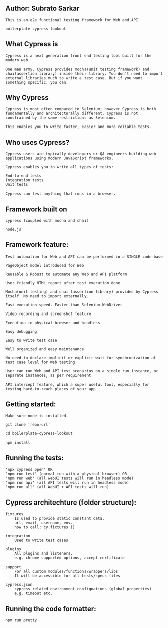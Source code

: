 Author: Subrato Sarkar
------------------------------
```
This is an e2e functional testing framework for Web and API

boilerplate-cypress-lookout

````

What Cypress is
---------------------------------
```
Cypress is a next generation front end testing tool built for the modern web.

One man army. Cypress provides mocha(unit testing framework) and chai(assertion library) inside their library. You don't need to import external libraries much to write a test case. But if you want something specific, you can.

```

Why Cypress
--------------------------------
```
Cypress is most often compared to Selenium; however Cypress is both fundamentally and architecturally different. Cypress is not constrained by the same restrictions as Selenium.

This enables you to write faster, easier and more reliable tests.

```

Who uses Cypress?
---------------------------------
```
Cypress users are typically developers or QA engineers building web applications using modern JavaScript frameworks.

Cypress enables you to write all types of tests:

End-to-end tests
Integration tests
Unit tests

Cypress can test anything that runs in a browser.

```

Framework built on
------------------------------
```
cypress (coupled with mocha and chai)

node.js

```

Framework feature:
---------------------------------
```
Test automation for Web and API can be performed in a SINGLE code-base

PageObject model introduced for Web

Reusable & Robust to automate any Web and API platform

User friendly HTML report after test execution done

Mocha(unit testing) and chai (assertion library) provided by Cypress itself. No need to import externally.

Fast execution speed. Faster than Selenium WebDriver

Video recording and screenshot feature

Execution in physical browser and headless

Easy debugging

Easy to write test case

Well organized and easy maintenance

No need to declare implicit or explicit wait for synchronization at test case level for Web testing

User can run Web and API test scenarios on a single run instance, or separate instances, as per requirement

API intercept feature, which a super useful tool, especially for testing hard-to-reach places of your app

```

Getting started:
------------------------------
```
Make sure node is installed.

git clone 'repo-url'

cd boilerplate-cypress-lookout

npm install

```

Running the tests:
-------------------
```
'npx cypress open' OR 
'npm run test' (normal run with a physical browser) OR
'npm run web' (all webUI tests will run in headless mode)
'npm run api' (all API tests will run in headless mode)
'npm run all' (all WebUI + API tests will run)

```

Cypress architechture (folder structure):
-----------------------------------------
```
fixtures
    Is used to provide static constant data.
    url, email, username, env.
    how to call: cy.fixtures ()

integration
    Used to write test cases

plugins
    All plugins and listeners.
    e.g. chrome supported options, accept certificate

support
    For all custom modules/functions/wrappers/libs
    It will be accessible for all tests/specs files 

cypress.json
    cypress related environment configuations (global properties)
    e.g. timeout etc.

```

Running the code formatter:
---------------------------
```
npm run pretty

```